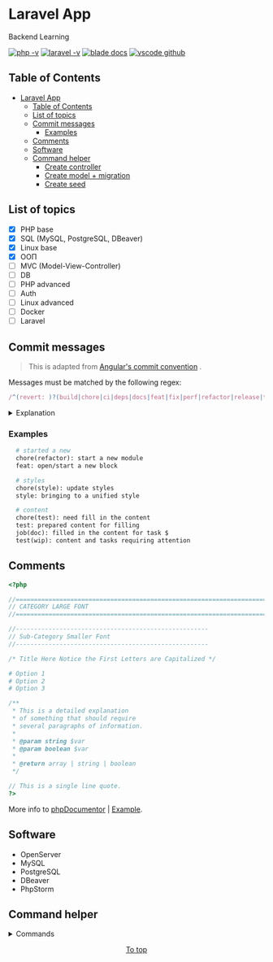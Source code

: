 # Laravel App

Backend Learning

[![php -v](https://img.shields.io/badge/php-7.4-7377ad)](https://www.php.net/manual/en/langref.php)
[![laravel -v](https://img.shields.io/badge/laravel-8-df5b4b)](https://laravel.com/docs/8.x)
[![blade docs](https://img.shields.io/badge/blade-docs-e31c1c)](https://laravel.com/docs/8.x/blade)
[![vscode github](https://img.shields.io/badge/github-dev-000000?logo=github)](https://github.dev/andrejsharapov/laravel-app)

## Table of Contents

- [Laravel App](#laravel-app)
  - [Table of Contents](#table-of-contents)
  - [List of topics](#list-of-topics)
  - [Commit messages](#commit-messages)
    - [Examples](#examples)
  - [Comments](#comments)
  - [Software](#software)
  - [Command helper](#command-helper)
    - [Create controller](#create-controller)
    - [Create model + migration](#create-model--migration)
    - [Create seed](#create-seed)

## List of topics

- [x] PHP base
- [x] SQL (MySQL, PostgreSQL, DBeaver)
- [x] Linux base
- [x] ООП
- [ ] MVC (Model-View-Controller)
- [ ] DB
- [ ] PHP advanced
- [ ] Auth
- [ ] Linux advanced
- [ ] Docker
- [ ] Laravel

## Commit messages

> This is adapted
> from [Angular's commit convention](https://github.com/conventional-changelog/conventional-changelog/tree/master/packages/conventional-changelog-angular)
> .

Messages must be matched by the following regex:

```js
/^(revert: )?(build|chore|ci|deps|docs|feat|fix|perf|refactor|release|test|types|wip|workflow|workspace)(\(.+\))?: .{1,50}/;
```

<details>
  <summary>Explanation</summary>

|          On/Off          | Message   | Description                                                   |
| :----------------------: | --------- | :------------------------------------------------------------ |
| <ul><li>- [ ] </li></ul> | build     | Changes that affect the build system or external dependencies |
| <ul><li>- [x] </li></ul> | chore     | Chore development                                             |
| <ul><li>- [x] </li></ul> | ci        | Changes to our CI configuration files and scripts             |
| <ul><li>- [ ] </li></ul> | deps      | Dependencies                                                  |
| <ul><li>- [x] </li></ul> | docs      | Documentation only changes                                    |
| <ul><li>- [x] </li></ul> | feat      | A new feature                                                 |
| <ul><li>- [x] </li></ul> | fix       | A bug fix                                                     |
| <ul><li>- [x] </li></ul> | perf      | A code change that improves performance                       |
| <ul><li>- [x] </li></ul> | refactor  | A code change that neither fixes a bug nor adds a feature     |
| <ul><li>- [ ] </li></ul> | release   | Start or prepare for a new release                            |
| <ul><li>- [x] </li></ul> | test      | Adding missing tests or correcting existing tests             |
| <ul><li>- [ ] </li></ul> | types     | Types                                                         |
| <ul><li>- [x] </li></ul> | wip       | Work in progress                                              |
| <ul><li>- [x] </li></ul> | workflow  | Workflow                                                      |
| <ul><li>- [x] </li></ul> | workspace | Workspace changes                                             |

</details>

### Examples

```apache
  # started a new
  chore(refactor): start a new module
  feat: open/start a new block
```

```apache
  # styles
  chore(style): update styles
  style: bringing to a unified style
```

```apache
  # content
  chore(test): need fill in the content
  test: prepared content for filling
  job(doc): filled in the content for task $
  test(wip): content and tasks requiring attention
```

## Comments

```php
<?php

//======================================================================
// CATEGORY LARGE FONT
//======================================================================

//-----------------------------------------------------
// Sub-Category Smaller Font
//-----------------------------------------------------

/* Title Here Notice the First Letters are Capitalized */

# Option 1
# Option 2
# Option 3

/**
 * This is a detailed explanation
 * of something that should require
 * several paragraphs of information.
 *
 * @param string $var
 * @param boolean $var
 *
 * @return array | string | boolean
 */

// This is a single line quote.
?>
```

More info
to [phpDocumentor](https://manual.phpdoc.org/HTMLSmartyConverter/HandS/phpDocumentor/tutorial_phpDocumentor.quickstart.pkg.html)
| [Example](https://manual.phpdoc.org/HTMLSmartyConverter/HandS/phpDocumentor/tutorial_sample2.pkg.html).

## Software

- OpenServer
- MySQL
- PostgreSQL
- DBeaver
- PhpStorm

<!--
- Visual Studio Code
    - SQLTools
    - SQL Formatter
    - SQLTools PostgreSQL
    - Comment Anchors
-->

## Command helper

<details>
<summary>Commands</summary>

```bash
# -> show commands:
$ php artisan
```

### Create controller

```bash
$ php artisan make:controller NameController
# output in app/Http/Controllers
```

### Create model + migration

```bash
$ php artisan make:model NameModel -m
# output:
#   model     in app/Models/
#   migration in database/migrations/
$ php artisan migrate
```

### Create seed

```bash
php artisan make:seeder NameSeeder
```

</details>

<p align="center">
<a href="#laravel-app" title="">To top</a>
</p>

